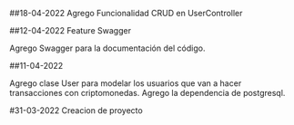##18-04-2022
Agrego Funcionalidad CRUD en UserController

##12-04-2022 Feature Swagger

Agrego Swagger para la documentación del código.

##11-04-2022 

Agrego clase User para modelar los usuarios que van a hacer transacciones con criptomonedas.
Agrego la dependencia de postgresql.

#31-03-2022 Creacion de proyecto 